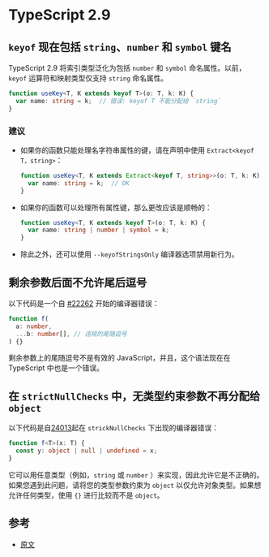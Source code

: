 # TypeScript 2.9

## `keyof` 现在包括 `string`、`number` 和 `symbol` 键名

TypeScript 2.9 将索引类型泛化为包括 `number` 和 `symbol` 命名属性。以前，`keyof` 运算符和映射类型仅支持 `string` 命名属性。

```typescript
function useKey<T, K extends keyof T>(o: T, k: K) {
  var name: string = k;  // 错误: keyof T 不能分配给 `string`
}
```

### 建议

* 如果你的函数只能处理名字符串属性的键，请在声明中使用 `Extract<keyof T，string>`：

  ```typescript
  function useKey<T, K extends Extract<keyof T, string>>(o: T, k: K) {
    var name: string = k;  // OK
  }
  ```

* 如果你的函数可以处理所有属性键，那么更改应该是顺畅的：

  ```typescript
  function useKey<T, K extends keyof T>(o: T, k: K) {
    var name: string | number | symbol = k;
  }
  ```

* 除此之外，还可以使用 `--keyofStringsOnly` 编译器选项禁用新行为。

## 剩余参数后面不允许尾后逗号

以下代码是一个自 [\#22262](https://github.com/Microsoft/TypeScript/pull/22262) 开始的编译器错误：

```typescript
function f(
  a: number,
  ...b: number[], // 违规的尾随逗号
) {}
```

剩余参数上的尾随逗号不是有效的 JavaScript，并且，这个语法现在在 TypeScript 中也是一个错误。

## 在 `strictNullChecks` 中，无类型约束参数不再分配给 `object`

以下代码是自[24013](https://github.com/microsoft/typescript/issues/24013)起在 `strickNullChecks` 下出现的编译器错误：

```typescript
function f<T>(x: T) {
  const y: object | null | undefined = x;
}
```

它可以用任意类型（例如，`string` 或 `number` ）来实现，因此允许它是不正确的。 如果您遇到此问题，请将您的类型参数约束为 `object` 以仅允许对象类型。如果想允许任何类型，使用 `{}` 进行比较而不是 `object`。

## 参考

* [原文](https://github.com/Microsoft/TypeScript-wiki/blob/master/Breaking-Changes.md#typescript-29)

